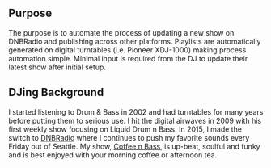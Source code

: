 ## Purpose
The purpose is to automate the process of updating a new show on DNBRadio and publishing across other platforms. Playlists are automatically generated on digital turntables (i.e. Pioneer XDJ-1000) making process automation simple. Minimal input is required from the DJ to update their latest show after initial setup.

## DJing Background
I started listening to Drum & Bass in 2002 and had turntables for many years before putting them to serious use. I hit the digital airwaves in 2009 with his first weekly show focusing on Liquid Drum n Bass. In 2015, I made the switch to [DNBRadio](https://dnbradio.com) where I continues to push my favorite sounds every Friday out of Seattle. My show, [Coffee n Bass](http://www.ritcheydnb.com), is up-beat, soulful and funky and is best enjoyed with your morning coffee or afternoon tea.

